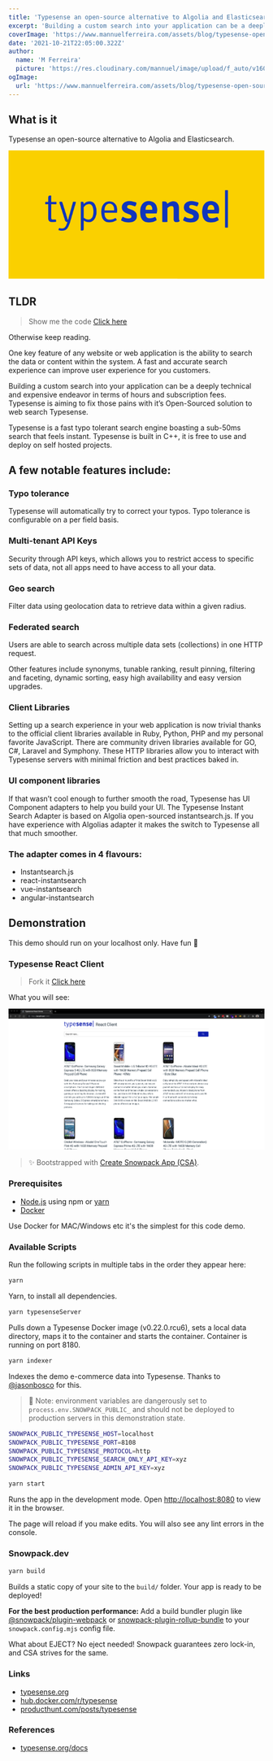 ```yaml
---
title: 'Typesense an open-source alternative to Algolia and Elasticsearch'
excerpt: 'Building a custom search into your application can be a deeply technical and expensive endeavor in terms of build hours and license fees. Typesense is aiming to fix those pains with it’s Open-Sourced solution to web search Typesense.'
coverImage: 'https://www.mannuelferreira.com/assets/blog/typesense-open-source-alternative-to-algolia-and-elasticsearch/typesense-header.png'
date: '2021-10-21T22:05:00.322Z'
author:
  name: 'M Ferreira'
  picture: 'https://res.cloudinary.com/mannuel/image/upload/f_auto/v1604067445/images/mee.jpg'
ogImage:
  url: 'https://www.mannuelferreira.com/assets/blog/typesense-open-source-alternative-to-algolia-and-elasticsearch/typesense-header.png'
---
```


## What is it

Typesense an open-source alternative to Algolia and Elasticsearch.

![typsense](/assets/blog/typesense-open-source-alternative-to-algolia-and-elasticsearch/typesense-header.png)

## TLDR

> Show me the code [Click here](https://github.com/mannuelf/typesense-algolia-search-comparison/tree/main/typesense-client)

Otherwise keep reading.

One key feature of any website or web application is the ability to search the data or content within the system. A fast and accurate search experience can improve user experience for you customers.

Building a custom search into your application can be a deeply technical and expensive endeavor in terms of hours and subscription fees. Typesense is aiming to fix those pains with it’s Open-Sourced solution to web search Typesense.

Typesense is a fast typo tolerant search engine boasting a sub-50ms search that feels instant. Typesense is built in C++, it is free to use and deploy on self hosted projects.

## A few notable features include:

### Typo tolerance

Typesense will automatically try to correct your typos. Typo tolerance is configurable on a per field basis.

### Multi-tenant API Keys

Security through API keys, which allows you to restrict access to specific sets of data, not all apps need to have access to all your data.

### Geo search

Filter data using geolocation data to retrieve data within a given radius.

### Federated search

Users are able to search across multiple data sets (collections) in one HTTP request.

Other features include synonyms, tunable ranking, result pinning, filtering and faceting, dynamic sorting, easy high availability and easy version upgrades.

### Client Libraries

Setting up a search experience in your web application is now trivial thanks to the official client libraries available in Ruby, Python, PHP and my personal favorite JavaScript. There are community driven libraries available for GO, C#, Laravel and Symphony. These HTTP libraries allow you to interact with Typesense servers with minimal friction and best practices baked in.

### UI component libraries

If that wasn’t cool enough to further smooth the road, Typesense has UI Component adapters to help you build your UI. The Typesense Instant Search Adapter is based on Algolia open-sourced instantsearch.js. If you have experience with Algolias adapter it makes the switch to Typesense all that much smoother.

### The adapter comes in 4 flavours:

- Instantsearch.js
- react-instantsearch
- vue-instantsearch
- angular-instantsearch

## Demonstration

This demo should run on your localhost only. Have fun 🚀

### Typesense React Client

> Fork it [Click here](https://github.com/mannuelf/typesense-algolia-search-comparison/tree/main/typesense-client)

What you will see:

![typsense](/assets/blog/typesense-open-source-alternative-to-algolia-and-elasticsearch/demosite.png)

> ✨ Bootstrapped with [Create Snowpack App (CSA)](https://www.snowpack.dev).

### Prerequisites

- [Node.js](https://nodejs.org) using npm or [yarn](https://yarnpkg.com)
- [Docker](https://www.docker.com/get-started)

Use Docker for MAC/Windows etc it's the simplest for this code demo.

### Available Scripts

Run the following scripts in multiple tabs in the order they appear here:

```bash
yarn
```

Yarn, to install all dependencies.

```bash
yarn typesenseServer
```

Pulls down a Typesense Docker image (v0.22.0.rcu6), sets a local data directory, maps it to the container and starts the container. Container is running on port 8180.

```bash
yarn indexer
```

Indexes the demo e-commerce data into Typesense. Thanks to [@jasonbosco](https://github.com/jasonbosco) for this.

> 🚨 Note: environment variables are dangerously set to `process.env.SNOWPACK_PUBLIC_` and should not be deployed to production servers in this demonstration state.

```bash
SNOWPACK_PUBLIC_TYPESENSE_HOST=localhost
SNOWPACK_PUBLIC_TYPESENSE_PORT=8108
SNOWPACK_PUBLIC_TYPESENSE_PROTOCOL=http
SNOWPACK_PUBLIC_TYPESENSE_SEARCH_ONLY_API_KEY=xyz
SNOWPACK_PUBLIC_TYPESENSE_ADMIN_API_KEY=xyz
```

```bash
yarn start
```

Runs the app in the development mode.
Open [http://localhost:8080](http://localhost:8080s) to view it in the browser.

The page will reload if you make edits. You will also see any lint errors in the console.

### Snowpack.dev

```bash
yarn build
```

Builds a static copy of your site to the `build/` folder.
Your app is ready to be deployed!

**For the best production performance:** Add a build bundler plugin like [@snowpack/plugin-webpack](https://github.com/snowpackjs/snowpack/tree/main/plugins/plugin-webpack) or [snowpack-plugin-rollup-bundle](https://github.com/ParamagicDev/snowpack-plugin-rollup-bundle) to your `snowpack.config.mjs` config file.

What about EJECT? No eject needed! Snowpack guarantees zero lock-in, and CSA strives for the same.

### Links

- [typesense.org](https://typesense.org/)
- [hub.docker.com/r/typesense](https://hub.docker.com/r/typesense/typesense/tags?page=1&ordering=last_updated)
- [producthunt.com/posts/typesense](https://www.producthunt.com/posts/typesense)

### References

- [typesense.org/docs](https://typesense.org/docs/)
